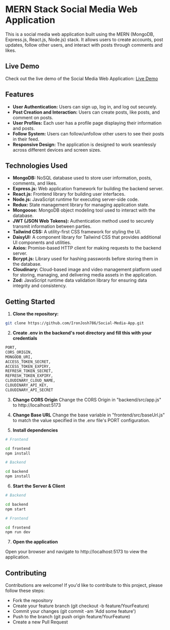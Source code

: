 # MERN Stack Social Media Web Application

This is a social media web application built using the MERN (MongoDB, Express.js, React.js, Node.js) stack. It allows users to create accounts, post updates, follow other users, and interact with posts through comments and likes.

## Live Demo

Check out the live demo of the Social Media Web Application: [Live Demo](https://frontend-production-391c.up.railway.app/)

## Features

- **User Authentication:** Users can sign up, log in, and log out securely.
- **Post Creation and Interaction:** Users can create posts, like posts, and comment on posts.
- **User Profiles:** Each user has a profile page displaying their information and posts.
- **Follow System:** Users can follow/unfollow other users to see their posts in their feed.
- **Responsive Design:** The application is designed to work seamlessly across different devices and screen sizes.

## Technologies Used

- **MongoDB:** NoSQL database used to store user information, posts, comments, and likes.
- **Express.js:** Web application framework for building the backend server.
- **React.js:** Frontend library for building user interfaces.
- **Node.js:** JavaScript runtime for executing server-side code.
- **Redux:** State management library for managing application state.
- **Mongoose:** MongoDB object modeling tool used to interact with the database.
- **JWT (JSON Web Tokens):** Authentication method used to securely transmit information between parties.
- **Tailwind CSS:** A utility-first CSS framework for styling the UI.
- **DaisyUI:** A component library for Tailwind CSS that provides additional UI components and utilities.
- **Axios:** Promise-based HTTP client for making requests to the backend server.
- **Bcrypt.js:** Library used for hashing passwords before storing them in the database.
- **Cloudinary:** Cloud-based image and video management platform used for storing, managing, and delivering media assets in the application.
- **Zod:** JavaScript runtime data validation library for ensuring data integrity and consistency.

## Getting Started

1. **Clone the repository:**

```bash
git clone https://github.com/IronJosh786/Social-Media-App.git
```

2. **Create .env in the backend's root directory and fill this with your credentials**

```bash
PORT,
CORS_ORIGIN,
MONGODB_URI,
ACCESS_TOKEN_SECRET,
ACCESS_TOKEN_EXPIRY,
REFRESH_TOKEN_SECRET,
REFRESH_TOKEN_EXPIRY,
CLOUDINARY_CLOUD_NAME,
CLOUDINARY_API_KEY,
CLOUDINARY_API_SECRET
```

3. **Change CORS Origin**
   Change the CORS Origin in "backend/src/app.js" to http://localhost:5173

4. **Change Base URL**
   Change the base variable in "frontend/src/baseUrl.js" to match the value specified in the .env file's PORT configuration.

5. **Install dependencies**

```bash
# Frontend

cd frontend
npm install

# Backend

cd backend
npm install
```

6. **Start the Server & Client**

```bash
# Backend

cd backend
npm start

# Frontend

cd frontend
npm run dev
```

7. **Open the application**

Open your browser and navigate to http://localhost:5173 to view the application.

## Contributing

Contributions are welcome! If you'd like to contribute to this project, please follow these steps:

- Fork the repository
- Create your feature branch (git checkout -b feature/YourFeature)
- Commit your changes (git commit -am 'Add some feature')
- Push to the branch (git push origin feature/YourFeature)
- Create a new Pull Request
